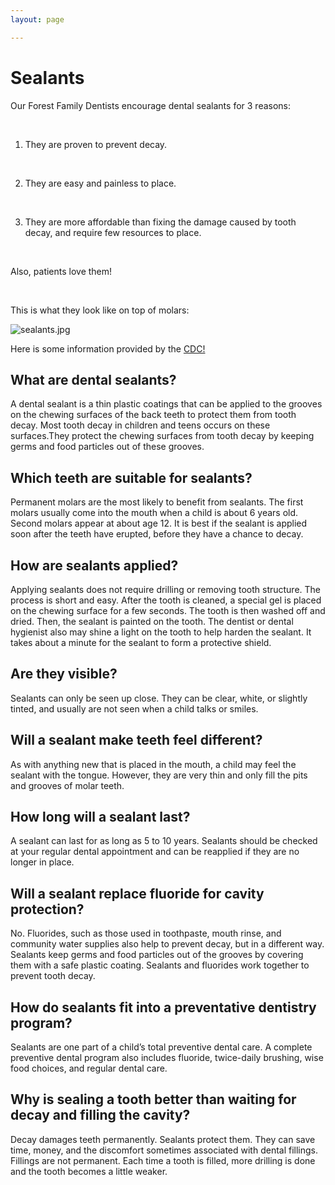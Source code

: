 ```yaml
---
layout: page

---
```

# Sealants

Our Forest Family Dentists encourage dental sealants for 3 reasons:

​

1) They are proven to prevent decay.

​

2) They are easy and painless to place.

​

3) They are more affordable than fixing the damage caused by tooth decay, and require few resources to place.

​

Also, patients love them!

​

This is what they look like on top of molars:

![sealants.jpg](https://static.wixstatic.com/media/5d2140_12cc57af5df64b4ca5ca9d7a4420e6ae\~mv2.jpg/v1/fill/w_600,h_425,al_c,lg_1,q_80/sealants.webp)

Here is some information provided by the [CDC!](http://www.cdc.gov/oralhealth/publications/factsheets/sealants_faq.htm)

## What are dental sealants?

A dental sealant is a thin plastic coatings that can be applied to the grooves on the chewing surfaces of the back teeth to protect them from tooth decay. Most tooth decay in children and teens occurs on these surfaces.They protect the chewing surfaces from tooth decay by keeping germs and food particles out of these grooves.

## Which teeth are suitable for sealants?

Permanent molars are the most likely to benefit from sealants. The first molars usually come into the mouth when a child is about 6 years old. Second molars appear at about age 12. It is best if the sealant is applied soon after the teeth have erupted, before they have a chance to decay.

## How are sealants applied?

Applying sealants does not require drilling or removing tooth structure. The process is short and easy. After the tooth is cleaned, a special gel is placed on the chewing surface for a few seconds. The tooth is then washed off and dried. Then, the sealant is painted on the tooth. The dentist or dental hygienist also may shine a light on the tooth to help harden the sealant. It takes about a minute for the sealant to form a protective shield.

## Are they visible?

Sealants can only be seen up close. They can be clear, white, or slightly tinted, and usually are not seen when a child talks or smiles.

## Will a sealant make teeth feel different?

As with anything new that is placed in the mouth, a child may feel the sealant with the tongue. However, they are very thin and only fill the pits and grooves of molar teeth.

## How long will a sealant last?

A sealant can last for as long as 5 to 10 years. Sealants should be checked at your regular dental appointment and can be reapplied if they are no longer in place.

## Will a sealant replace fluoride for cavity protection?

No. Fluorides, such as those used in toothpaste, mouth rinse, and community water supplies also help to prevent decay, but in a different way. Sealants keep germs and food particles out of the grooves by covering them with a safe plastic coating. Sealants and fluorides work together to prevent tooth decay.

## How do sealants fit into a preventative dentistry program?

Sealants are one part of a child’s total preventive dental care. A complete preventive dental program also includes fluoride, twice-daily brushing, wise food choices, and regular dental care.

## Why is sealing a tooth better than waiting for decay and filling the cavity?

Decay damages teeth permanently. Sealants protect them. They can save time, money, and the discomfort sometimes associated with dental fillings. Fillings are not permanent. Each time a tooth is filled, more drilling is done and the tooth becomes a little weaker.